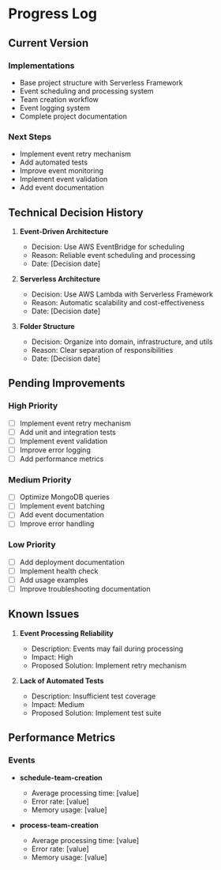 # Progress Log

## Current Version
### Implementations
- Base project structure with Serverless Framework
- Event scheduling and processing system
- Team creation workflow
- Event logging system
- Complete project documentation

### Next Steps
- Implement event retry mechanism
- Add automated tests
- Improve event monitoring
- Implement event validation
- Add event documentation

## Technical Decision History
1. **Event-Driven Architecture**
   - Decision: Use AWS EventBridge for scheduling
   - Reason: Reliable event scheduling and processing
   - Date: [Decision date]

2. **Serverless Architecture**
   - Decision: Use AWS Lambda with Serverless Framework
   - Reason: Automatic scalability and cost-effectiveness
   - Date: [Decision date]

3. **Folder Structure**
   - Decision: Organize into domain, infrastructure, and utils
   - Reason: Clear separation of responsibilities
   - Date: [Decision date]

## Pending Improvements
### High Priority
- [ ] Implement event retry mechanism
- [ ] Add unit and integration tests
- [ ] Implement event validation
- [ ] Improve error logging
- [ ] Add performance metrics

### Medium Priority
- [ ] Optimize MongoDB queries
- [ ] Implement event batching
- [ ] Add event documentation
- [ ] Improve error handling

### Low Priority
- [ ] Add deployment documentation
- [ ] Implement health check
- [ ] Add usage examples
- [ ] Improve troubleshooting documentation

## Known Issues
1. **Event Processing Reliability**
   - Description: Events may fail during processing
   - Impact: High
   - Proposed Solution: Implement retry mechanism

2. **Lack of Automated Tests**
   - Description: Insufficient test coverage
   - Impact: Medium
   - Proposed Solution: Implement test suite

## Performance Metrics
### Events
- **schedule-team-creation**
  - Average processing time: [value]
  - Error rate: [value]
  - Memory usage: [value]

- **process-team-creation**
  - Average processing time: [value]
  - Error rate: [value]
  - Memory usage: [value] 